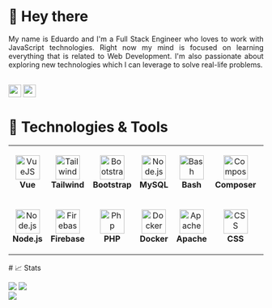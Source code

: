 # 👋 Hey there

<div align="justify">
    My name is Eduardo and I'm a Full Stack Engineer who loves to work with JavaScript technologies. Right now my mind is focused on learning everything that is related to Web Development. I'm also passionate about exploring new technologies which I can leverage to solve real-life problems.
</div>

<br/><a href="https://www.linkedin.com/in/sagastvme/"><img src="https://img.shields.io/badge/linkedin-%230077B5.svg?&style=for-the-badge&logo=linkedin&logoColor=white" height=25></a>
<a href="mailto:eduardo.gomara.sagastume@gmail.com"><img src="https://img.shields.io/badge/Gmail-D14836?style=for-the-badge&logo=gmail&logoColor=white" height=25></a>

# 🔧 Technologies & Tools
<table>
  <tr>
    <td align="center" height="108" width="108">
      <img
        src="https://cdn.jsdelivr.net/gh/devicons/devicon/icons/vuejs/vuejs-original.svg"
        width="48"
        height="48"
        alt="VueJS"
      />
      <br /><strong>Vue</strong>
    </td>
    <td align="center" height="108" width="108">
      <img
        src="https://cdn.jsdelivr.net/gh/devicons/devicon/icons/tailwindcss/tailwindcss-plain.svg"
        width="48"
        height="48"
        alt="Tailwind"
      />
      <br /><strong>Tailwind</strong>
    </td>
    <td align="center" height="108" width="108">
      <img
        src="https://cdn.jsdelivr.net/gh/devicons/devicon/icons/bootstrap/bootstrap-plain.svg"
        width="48"
        height="48"
        alt="Bootstrap"
      />
      <br /><strong>Bootstrap</strong>
    </td>
 <td align="center" height="108" width="108">
      <img
        src="https://cdn.jsdelivr.net/gh/devicons/devicon/icons/mysql/mysql-original.svg"
        width="48"
        height="48"
        alt="Node.js"
      />
      <br /><strong>MySQL</strong>
    </td>
<td align="center" height="108" width="108">
      <img src="https://cdn.jsdelivr.net/gh/devicons/devicon/icons/bash/bash-original.svg" 
        width="48"
        height="48"
        alt="Bash"
      />
      <br /><strong>Bash</strong>
    </td>
<td align="center" height="108" width="108">
<img src="https://cdn.jsdelivr.net/gh/devicons/devicon/icons/composer/composer-original.svg"
width="48"
height="48"
alt="Composer"
      />
      <br /><strong>Composer</strong>
    </td>
<td align="center" height="108" width="108">
 <img src="https://cdn.jsdelivr.net/gh/devicons/devicon/icons/git/git-plain.svg"
width="48"
height="48"
alt="Git"
      />
      <br /><strong>Git</strong>
    </td>
<td align="center" height="108" width="108">
<img src="https://cdn.jsdelivr.net/gh/devicons/devicon/icons/html5/html5-original-wordmark.svg"
width="48"
height="48"
alt="HTML5"
      />
      <br /><strong>HTML5</strong>
    </td>
<td align="center" height="108" width="108">
<img src="https://cdn.jsdelivr.net/gh/devicons/devicon/icons/laravel/laravel-plain-wordmark.svg"
width="48"
height="48"
alt="Laravel"
      />
      <br /><strong>Laravel</strong>
    </td>
<td align="center" height="108" width="108">
            <img src="https://cdn.jsdelivr.net/gh/devicons/devicon/icons/nginx/nginx-original.svg"
width="48"
height="48"
alt="Nginx"
      />
      <br /><strong>Nginx</strong>
    </td>



  </tr>
  <tr>
    <td align="center" height="108" width="108">
      <img
        src="https://cdn.jsdelivr.net/gh/devicons/devicon/icons/nodejs/nodejs-original.svg"
        width="48"
        height="48"
        alt="Node.js"
      />
      <br /><strong>Node.js</strong>
    </td>
    <td align="center" height="108" width="108">
      <img
        src="https://cdn.jsdelivr.net/gh/devicons/devicon/icons/firebase/firebase-plain.svg"
        width="48"
        height="48"
        alt="Firebase"
      />
      <br /><strong>Firebase</strong>
    </td>
    <td align="center" height="108" width="108"> 
<img src="https://cdn.jsdelivr.net/gh/devicons/devicon/icons/php/php-original.svg"
width="48"
height="48"
alt="Php"/>
      <br /><strong>PHP</strong>
    </td>
    <td align="center" height="108" width="108">
      <img
        src="https://cdn.jsdelivr.net/gh/devicons/devicon/icons/docker/docker-original.svg"
        width="48"
        height="48"
        alt="Docker"
      />
      <br /><strong>Docker</strong>
    </td>
<td align="center" height="108" width="108">
      <img src="https://cdn.jsdelivr.net/gh/devicons/devicon/icons/apache/apache-original-wordmark.svg"
        width="48"
        height="48"
        alt="Apache"
      />
      <br /><strong>Apache</strong>
    </td>
 </td>
<td align="center" height="108" width="108">
            <img src="https://cdn.jsdelivr.net/gh/devicons/devicon/icons/css3/css3-original.svg"
        width="48"
        height="48"
        alt="CSS"
      />
      <br /><strong>CSS</strong>
    </td>
<td align="center" height="108" width="108">
<img src="https://cdn.jsdelivr.net/gh/devicons/devicon/icons/filezilla/filezilla-plain.svg"
        width="48"
        height="48"
        alt="FileZilla"
      />
      <br /><strong>FileZilla</strong>
    </td>
<td align="center" height="108" width="108">
<img src="https://cdn.jsdelivr.net/gh/devicons/devicon/icons/java/java-original.svg"
width="48"
        height="48"
        alt="Java"
      />
      <br /><strong>Java</strong>
    </td>
<td align="center" height="108" width="108">
<img src="https://cdn.jsdelivr.net/gh/devicons/devicon/icons/linux/linux-original.svg"
width="48"
        height="48"
        alt="Linux"
      />
      <br /><strong>Linux</strong>
    </td>
<td align="center" height="108" width="108">
            <img src="https://cdn.jsdelivr.net/gh/devicons/devicon/icons/npm/npm-original-wordmark.svg"
width="48"
        height="48"
        alt="NPM"
      />
      <br /><strong>NPM</strong>
    </td>
</tr>
</table>
# 📈 Stats

<img
src="https://github-readme-stats.vercel.app/api?username=michalosman&show_icons=true&theme=react&&hide_border=true"
/>
<img
src="https://github-readme-streak-stats.herokuapp.com/?user=michalosman&&theme=react&&hide_border=true"
/>
<br/>
![](https://komarev.com/ghpvc/?username=michalosman)
